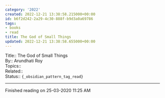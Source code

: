 ```yaml
---
category: '2022'
created: 2022-12-21 13:38:58.215000+00:00
id: b6f2d242-2a29-4c30-888f-b9d3a0a69786
tags:
- books
- read
title: The God of Small Things
updated: 2022-12-21 13:38:58.655000+00:00
---
```

   
Title:: The God of Small Things   
By:: Arundhati Roy   
Topics::    
Related::    
Status:: `{_obsidian_pattern_tag_read}`   
   
   
---   
   
Finished reading on 25-03-2020 11:25 AM